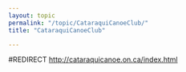 ```yaml
---
layout: topic
permalink: "/topic/CataraquiCanoeClub/"
title: "CataraquiCanoeClub"

---
```


#REDIRECT http://cataraquicanoe.on.ca/index.html

